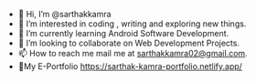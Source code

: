- 👋 Hi, I’m @sarthakkamra
- 👀 I’m interested in coding , writing and exploring new things.
- 🌱 I’m currently learning Android Software Development.
- 💞️ I’m looking to collaborate on Web Development Projects.
- 📫 How to reach me mail me at sarthakkamra02@gmail.com.
- 📝My E-Portfolio https://sarthak-kamra-portfolio.netlify.app/

<!---
sarthakkamra/sarthakkamra is a ✨ special ✨ repository because its `README.md` (this file) appears on your GitHub profile.
You can click the Preview link to take a look at your changes.
--->
